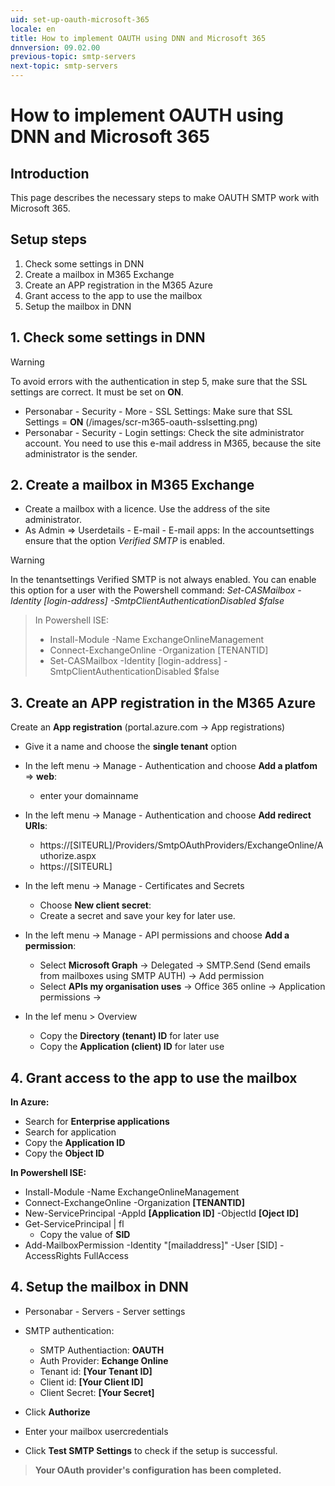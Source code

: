 ```yaml
---
uid: set-up-oauth-microsoft-365
locale: en
title: How to implement OAUTH using DNN and Microsoft 365
dnnversion: 09.02.00
previous-topic: smtp-servers
next-topic: smtp-servers
---
```


# How to implement OAUTH using DNN and Microsoft 365

## Introduction
This page describes the necessary steps to make OAUTH SMTP work with Microsoft 365.   

## Setup steps
1. Check some settings in DNN
2. Create a mailbox in M365 Exchange 
3. Create an APP registration in the M365 Azure
4. Grant access to the app to use the mailbox
5. Setup the mailbox in DNN 

## 1. Check some settings in DNN
> [!WARNING]
> To avoid errors with the authentication in step 5, make sure that the SSL settings are correct. It must be set on **ON**. 
* Personabar - Security - More - SSL Settings: Make sure that SSL Settings = **ON** (/images/scr-m365-oauth-sslsetting.png)  
* Personabar - Security - Login settings: Check the site administrator account. You need to use this e-mail address in M365, because the site administrator is the sender.

## 2. Create a mailbox in M365 Exchange
* Create a mailbox with a licence. Use the address of the site administrator.
* As Admin => Userdetails - E-mail - E-mail apps: In the accountsettings ensure that the option *Verified SMTP* is enabled. 

> [!WARNING]
> In the tenantsettings Verified SMTP is not always enabled. You can enable this option for a user with the Powershell command: *Set-CASMailbox -Identity [login-address] -SmtpClientAuthenticationDisabled $false*

> In Powershell ISE:
>    * Install-Module -Name ExchangeOnlineManagement
>    * Connect-ExchangeOnline -Organization [TENANTID]
>    * Set-CASMailbox -Identity [login-address] -SmtpClientAuthenticationDisabled $false


## 3. Create an APP registration in the M365 Azure
Create an **App registration** (portal.azure.com -> App registrations)
* Give it a name and choose the **single tenant** option
* In the left menu -> Manage - Authentication and choose **Add a platfom** => **web**:
    * enter your domainname
* In the left menu -> Manage - Authentication and choose **Add redirect URIs**:
    * https://[SITEURL]/Providers/SmtpOAuthProviders/ExchangeOnline/Authorize.aspx
    * https://[SITEURL]
* In the left menu -> Manage - Certificates and Secrets
    * Choose **New client secret**:
    * Create a secret and save your key for later use.
* In the left menu -> Manage - API permissions and choose **Add a permission**:
    * Select **Microsoft Graph** -> Delegated -> SMTP.Send (Send emails from mailboxes using SMTP AUTH) -> Add permission
    * Select **APIs my organisation uses** -> Office 365 online -> Application permissions -> 

* In the lef menu > Overview
    * Copy the **Directory (tenant) ID** for later use
    * Copy the **Application (client) ID** for later use 

## 4. Grant access to the app to use the mailbox
**In Azure:**
* Search for **Enterprise applications**
* Search for application
* Copy the **Application ID**
* Copy the **Object ID**

**In Powershell ISE:**
* Install-Module -Name ExchangeOnlineManagement
* Connect-ExchangeOnline -Organization **[TENANTID]**
* New-ServicePrincipal -AppId **[Application ID]** -ObjectId **[Oject ID]**
* Get-ServicePrincipal | fl
    * Copy the value of **SID**
* Add-MailboxPermission -Identity "[mailaddress]" -User [SID] -AccessRights FullAccess

## 4. Setup the mailbox in DNN 
* Personabar - Servers - Server settings
* SMTP authentication:
    * SMTP Authentiaction: **OAUTH**
    * Auth Provider: **Echange Online**
    * Tenant id: **[Your Tenant ID]**
    * Client id: **[Your Client ID]**
    * Client Secret: **[Your Secret]**

* Click **Authorize**
* Enter your mailbox usercredentials
* Click **Test SMTP Settings** to check if the setup is successful.

> **Your OAuth provider's configuration has been completed.**